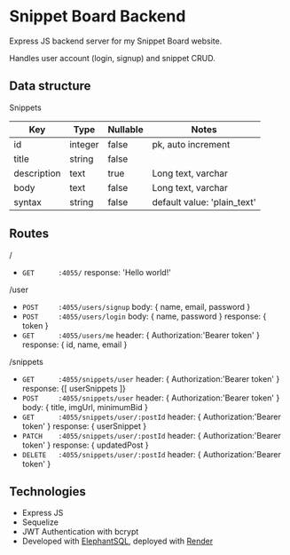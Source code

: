 # Snippet Board Backend

Express JS backend server for my Snippet Board website. 

Handles user account (login, signup) and snippet CRUD.

## Data structure

Snippets

| Key         | Type    | Nullable | Notes                       |
|-------------|---------|----------|-----------------------------|
| id          | integer | false    | pk, auto increment          |
| title       | string  | false    |                             |
| description | text    | true     | Long text, varchar          |
| body        | text    | false    | Long text, varchar          |
| syntax      | string  | false    | default value: 'plain_text' |

## Routes
/
- `GET		:4055/`							response: 'Hello world!'

/user
- `POST		:4055/users/signup`				body: { name, email, password }
- `POST		:4055/users/login`				body: { name, password } response: { token }
- `GET		:4055/users/me`					header: { Authorization:'Bearer token' } response: { id, name, email }

/snippets
<!-- - `GET		:4055/snippets` 			response: {[ snippets ]} -->
- `GET		:4055/snippets/user` 			header: { Authorization:'Bearer token' } response: {[ userSnippets ]}
- `POST		:4055/snippets/user`			header: { Authorization:'Bearer token' } body: { title, imgUrl, minimumBid }
- `GET		:4055/snippets/user/:postId` 	header: { Authorization:'Bearer token' } response: { userSnippet }
- `PATCH 	:4055/snippets/user/:postId`	header: { Authorization:'Bearer token' } response: { updatedPost }
- `DELETE 	:4055/snippets/user/:postId`	header: { Authorization:'Bearer token' }

## Technologies
 - Express JS
 - Sequelize
 - JWT Authentication with bcrypt
 - Developed with [ElephantSQL](https://www.elephantsql.com/), deployed with [Render](https://www.render.com/)
